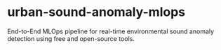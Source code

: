# urban-sound-anomaly-mlops
End-to-End MLOps pipeline for real-time environmental sound anomaly detection using free and open-source tools.
